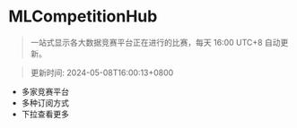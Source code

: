 # MLCompetitionHub

> 一站式显示各大数据竞赛平台正在进行的比赛，每天 16:00 UTC+8 自动更新。
  
> 更新时间: 2024-05-08T16:00:13+0800 

* 多家竞赛平台
* 多种订阅方式
* 下拉查看更多